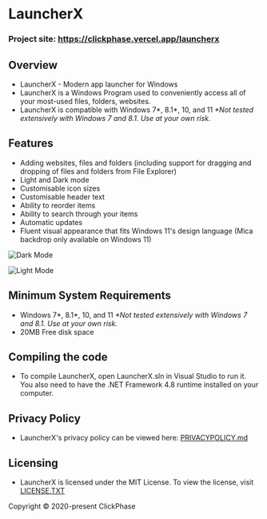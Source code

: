 # LauncherX

### Project site: https://clickphase.vercel.app/launcherx

## Overview
* LauncherX - Modern app launcher for Windows
* LauncherX is a Windows Program used to conveniently access all of your most-used files, folders, websites.
* LauncherX is compatible with Windows 7*, 8.1*, 10, and 11 _*Not tested extensively with Windows 7 and 8.1. Use at your own risk._
## Features
* Adding websites, files and folders (including support for dragging and dropping of files and folders from File Explorer)
* Light and Dark mode
* Customisable icon sizes
* Customisable header text 
* Ability to reorder items
* Ability to search through your items
* Automatic updates
* Fluent visual appearance that fits Windows 11's design language (Mica backdrop only available on Windows 11)

![Dark Mode](https://imgur.com/KLzIHpy.png)

![Light Mode](https://imgur.com/hTIV0QC.png)
## Minimum System Requirements
* Windows 7*, 8.1*, 10, and 11 _*Not tested extensively with Windows 7 and 8.1. Use at your own risk._
* 20MB Free disk space
## Compiling the code
* To compile LauncherX, open LauncherX.sln in Visual Studio to run it. You also need to have the .NET Framework 4.8 runtime installed on your computer.
## Privacy Policy
* LauncherX's privacy policy can be viewed here: [PRIVACYPOLICY.md](https://github.com/Apollo199999999/LauncherX/blob/master/PRIVACYPOLICY.md)
## Licensing
* LauncherX is licensed under the MIT License. To view the license, visit [LICENSE.TXT](https://github.com/Apollo199999999/LauncherX/blob/master/LICENSE.txt)

Copyright © 2020-present ClickPhase
